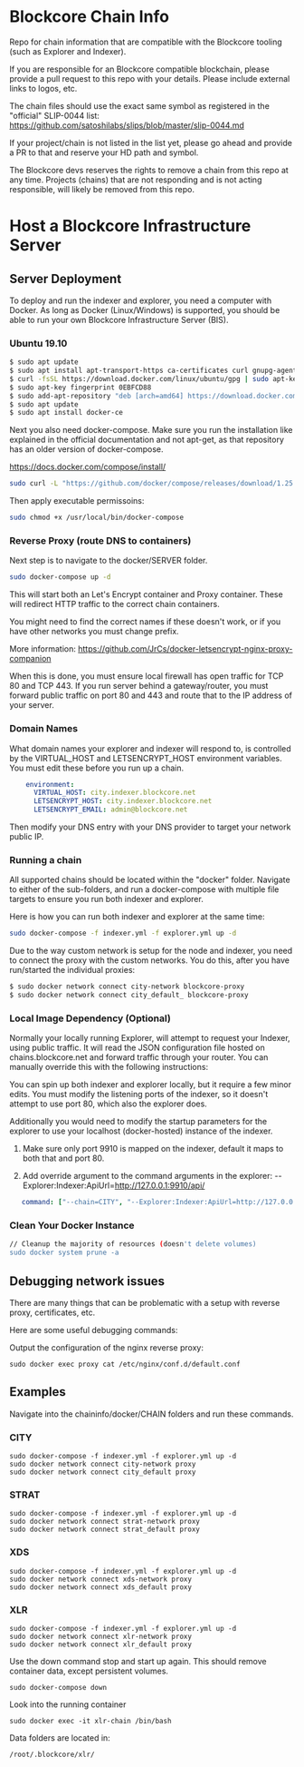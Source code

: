 # Blockcore Chain Info
Repo for chain information that are compatible with the Blockcore tooling (such as Explorer and Indexer).

If you are responsible for an Blockcore compatible blockchain, please provide a pull request to this repo with your details. Please include external links to logos, etc.

The chain files should use the exact same symbol as registered in the "official" SLIP-0044 list: https://github.com/satoshilabs/slips/blob/master/slip-0044.md

If your project/chain is not listed in the list yet, please go ahead and provide a PR to that and reserve your HD path and symbol.

The Blockcore devs reserves the rights to remove a chain from this repo at any time. Projects (chains) that are not responding and is not acting responsible, will likely be removed from this repo.

# Host a Blockcore Infrastructure Server

## Server Deployment

To deploy and run the indexer and explorer, you need a computer with Docker. As long as Docker (Linux/Windows) is supported, you should be able to run your own Blockcore Infrastructure Server (BIS).

### Ubuntu 19.10

```sh
$ sudo apt update
$ sudo apt install apt-transport-https ca-certificates curl gnupg-agent software-properties-common
$ curl -fsSL https://download.docker.com/linux/ubuntu/gpg | sudo apt-key add -
$ sudo apt-key fingerprint 0EBFCD88
$ sudo add-apt-repository "deb [arch=amd64] https://download.docker.com/linux/ubuntu disco stable"
$ sudo apt update
$ sudo apt install docker-ce
```

Next you also need docker-compose. Make sure you run the installation like explained in the official documentation and not apt-get, as that repository has an older version of docker-compose.

https://docs.docker.com/compose/install/

```sh
sudo curl -L "https://github.com/docker/compose/releases/download/1.25.4/docker-compose-$(uname -s)-$(uname -m)" -o /usr/local/bin/docker-compose
```

Then apply executable permissoins:
```sh
sudo chmod +x /usr/local/bin/docker-compose
```

### Reverse Proxy (route DNS to containers)

Next step is to navigate to the docker/SERVER folder.

```sh
sudo docker-compose up -d
``` 

This will start both an Let's Encrypt container and Proxy container. These will redirect HTTP traffic to the correct chain containers.

You might need to find the correct names if these doesn't work, or if you have other networks you must change prefix.

More information: https://github.com/JrCs/docker-letsencrypt-nginx-proxy-companion

When this is done, you must ensure local firewall has open traffic for TCP 80 and TCP 443. If you run server behind a gateway/router, you must forward public traffic on port 80 and 443 and route that to the IP address of your server.

### Domain Names

What domain names your explorer and indexer will respond to, is controlled by the VIRTUAL_HOST and LETSENCRYPT_HOST environment variables. You must edit these before you run up a chain.

```yml
    environment:
      VIRTUAL_HOST: city.indexer.blockcore.net
      LETSENCRYPT_HOST: city.indexer.blockcore.net
      LETSENCRYPT_EMAIL: admin@blockcore.net
```

Then modify your DNS entry with your DNS provider to target your network public IP.

### Running a chain

All supported chains should be located within the "docker" folder. Navigate to either of the sub-folders, and run a docker-compose with multiple file targets to ensure you run both indexer and explorer.

Here is how you can run both indexer and explorer at the same time:

```sh
sudo docker-compose -f indexer.yml -f explorer.yml up -d
``` 

Due to the way custom network is setup for the node and indexer, you need to connect the proxy with the custom networks. You do this, after you have run/started the individual proxies:

```sh
$ sudo docker network connect city-network blockcore-proxy
$ sudo docker network connect city_default_ blockcore-proxy
```

### Local Image Dependency (Optional)

Normally your locally running Explorer, will attempt to request your Indexer, using public traffic. It will read the JSON configuration file hosted on chains.blockcore.net and forward traffic through your router. You can manually override this with the following instructions:

You can spin up both indexer and explorer locally, but it require a few minor edits. You must modify the listening ports of the indexer, 
so it doesn't attempt to use port 80, which also the explorer does.

Additionally you would need to modify the startup parameters for the explorer to use your localhost (docker-hosted) instance of the indexer.

1. Make sure only port 9910 is mapped on the indexer, default it maps to both that and port 80.

2. Add override argument to the command arguments in the explorer: --Explorer:Indexer:ApiUrl=http://127.0.0.1:9910/api/

```yml
   command: ["--chain=CITY", "--Explorer:Indexer:ApiUrl=http://127.0.0.1:9910/api/"]
```

### Clean Your Docker Instance

```sh
// Cleanup the majority of resources (doesn't delete volumes)
sudo docker system prune -a
```

## Debugging network issues

There are many things that can be problematic with a setup with reverse proxy, certificates, etc.

Here are some useful debugging commands:

Output the configuration of the nginx reverse proxy:
```
sudo docker exec proxy cat /etc/nginx/conf.d/default.conf
```

## Examples

Navigate into the chaininfo/docker/CHAIN folders and run these commands.

### CITY

```
sudo docker-compose -f indexer.yml -f explorer.yml up -d
sudo docker network connect city-network proxy
sudo docker network connect city_default proxy
```

### STRAT

```
sudo docker-compose -f indexer.yml -f explorer.yml up -d
sudo docker network connect strat-network proxy
sudo docker network connect strat_default proxy
```

### XDS

```
sudo docker-compose -f indexer.yml -f explorer.yml up -d
sudo docker network connect xds-network proxy
sudo docker network connect xds_default proxy
```

### XLR

```
sudo docker-compose -f indexer.yml -f explorer.yml up -d
sudo docker network connect xlr-network proxy
sudo docker network connect xlr_default proxy
```

Use the down command stop and start up again. This should remove container data, except persistent volumes.
```
sudo docker-compose down
```

Look into the running container
```
sudo docker exec -it xlr-chain /bin/bash
```

Data folders are located in:
```
/root/.blockcore/xlr/
```